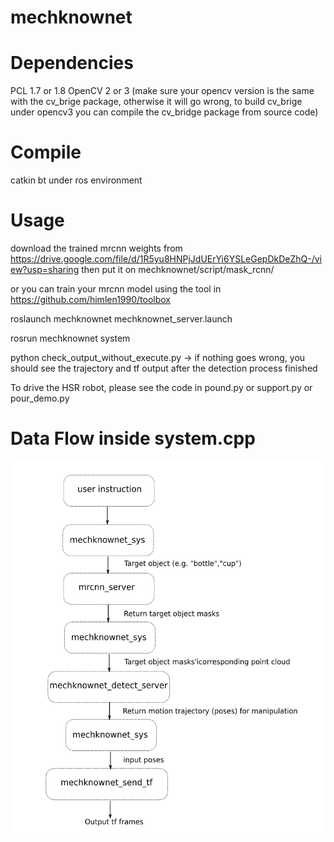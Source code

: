 # mechknownet

Dependencies
====
PCL 1.7 or 1.8
OpenCV 2 or 3 (make sure your opencv version is the same with the cv_brige package, otherwise it will go wrong, to build cv_brige under opencv3 you can compile the cv_bridge package from source code)

Compile
====
catkin bt under ros environment


Usage
====
download the trained mrcnn weights from https://drive.google.com/file/d/1R5yu8HNPjJdUErYi6YSLeGepDkDeZhQ-/view?usp=sharing then put it on mechknownet/script/mask_rcnn/

or you can train your mrcnn model using the tool in https://github.com/himlen1990/toolbox 

roslaunch mechknownet mechknownet_server.launch

rosrun mechknownet system

python check_output_without_execute.py -> if nothing goes wrong, you should see the trajectory and 
tf output after the detection process finished

To drive the HSR robot, please see the code in pound.py or support.py or pour_demo.py

Data Flow inside system.cpp
====
![image](https://github.com/himlen1990/mechknownet/blob/master/IMG/1.png)